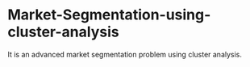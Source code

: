 # Market-Segmentation-using-cluster-analysis
It is an advanced market segmentation problem using cluster analysis. 

